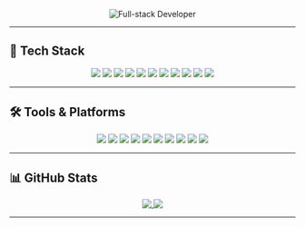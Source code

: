 <p align="center">
  <img src="https://img.shields.io/badge/🍉⃤☁️%20Full--stack%20Developer-0175C2?style=for-the-badge&logo=codeigniter" alt="Full-stack Developer" />
</p>


---

## 🧰 Tech Stack

<p align="center">
  <img src="https://img.shields.io/badge/Flutter-02569B?style=for-the-badge&logo=flutter&logoColor=white"/>
  <img src="https://img.shields.io/badge/Dart-0175C2?style=for-the-badge&logo=dart&logoColor=white"/>
  <img src="https://img.shields.io/badge/React_Native-20232A?style=for-the-badge&logo=react&logoColor=61DAFB"/>
  <img src="https://img.shields.io/badge/React-20232A?style=for-the-badge&logo=react&logoColor=61DAFB"/>
  <img src="https://img.shields.io/badge/NestJS-E0234E?style=for-the-badge&logo=nestjs&logoColor=white"/>
  <img src="https://img.shields.io/badge/Node.js-339933?style=for-the-badge&logo=nodedotjs&logoColor=white"/>
  <img src="https://img.shields.io/badge/Laravel-FF2D20?style=for-the-badge&logo=laravel&logoColor=white"/>
  <img src="https://img.shields.io/badge/Docker-2CA5E0?style=for-the-badge&logo=docker&logoColor=white"/>
  <img src="https://img.shields.io/badge/TypeScript-007ACC?style=for-the-badge&logo=typescript&logoColor=white"/>
  <img src="https://img.shields.io/badge/Swagger-85EA2D?style=for-the-badge&logo=Swagger&logoColor=white"/>
  <img src="https://img.shields.io/badge/Stripe-626CD9?style=for-the-badge&logo=Stripe&logoColor=white"/>
</p>

---

## 🛠️ Tools & Platforms

<p align="center">
  <img src="https://img.shields.io/badge/Kibana-005571?style=for-the-badge&logo=Kibana&logoColor=white"/>
  <img src="https://img.shields.io/badge/Elastic_Search-005571?style=for-the-badge&logo=elasticsearch&logoColor=white"/>
  <img src="https://img.shields.io/badge/RabbitMQ-FF6600?style=for-the-badge&logo=rabbitmq&logoColor=white"/>
  <img src="https://img.shields.io/badge/Claude-D97757?style=for-the-badge&logo=claude&logoColor=white"/>
  <img src="https://img.shields.io/badge/GitHub_Copilot-000000?style=for-the-badge&logo=githubcopilot&logoColor=white"/>
  <img src="https://img.shields.io/badge/daily.dev-CE3DF3?style=for-the-badge&logo=dailydotdev&logoColor=white"/>
  <img src="https://img.shields.io/badge/Game_&_Watch-CCFF00?style=for-the-badge&logo=gameandwatch&logoColor=gray"/>
  <img src="https://img.shields.io/badge/Jira-0052CC?style=for-the-badge&logo=Jira&logoColor=white"/>
  <img src="https://img.shields.io/badge/VSCode-0078D4?style=for-the-badge&logo=visual%20studio%20code&logoColor=white"/>
  <img src="https://img.shields.io/badge/Windows-0078D6?style=for-the-badge&logo=windows&logoColor=white"/>
</p>

---

## 📊 GitHub Stats

<p align="center">
  <a href="https://github.com/anuraghazra/github-readme-stats">
    <img 
      src="https://github-readme-stats.vercel.app/api?username=bohdankubytskiy&show_icons=true&theme=dracula"
      style="display: inline-block; vertical-align: top;"
    />
  </a>
  <a href="https://github.com/anuraghazra/github-readme-stats">
    <img 
      src="https://github-readme-stats.vercel.app/api/top-langs/?username=bohdankubytskiy&layout=compact&theme=dracula"
      style="display: inline-block; vertical-align: top;"
    />
  </a>
</p>

---


